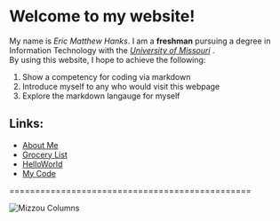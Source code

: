 # Welcome to my website!  

My name is *Eric Matthew Hanks*. I am a **freshman** pursuing a degree in Information Technology with the [*University of Missouri*](https://catalog.missouri.edu/courseofferings/infotc/ "A catalog of IT classes offered by the college") .  
By using this website, I hope to achieve the following:  

1. Show a competency for coding via markdown
1. Introduce myself to any who would visit this webpage
1. Explore the markdown langauge for myself  

## Links:
- [About Me](https://github.com/EricMHanks/aboutMe/blob/main/README.md "A short biography")
- [Grocery List](https://github.com/EricMHanks/myGroceryList/blob/main/README.md "Filler")
- [HelloWorld](https://github.com/EricMHanks/hello-world/edit/main/README.md "Hello, World")
- [My Code](https://github.com/EricMHanks/my-code "Portfolio of Code")

===============================================

![Mizzou Columns](https://i.etsystatic.com/6743539/r/il/cfa0c8/525271223/il_1588xN.525271223_c4wg.jpg)
